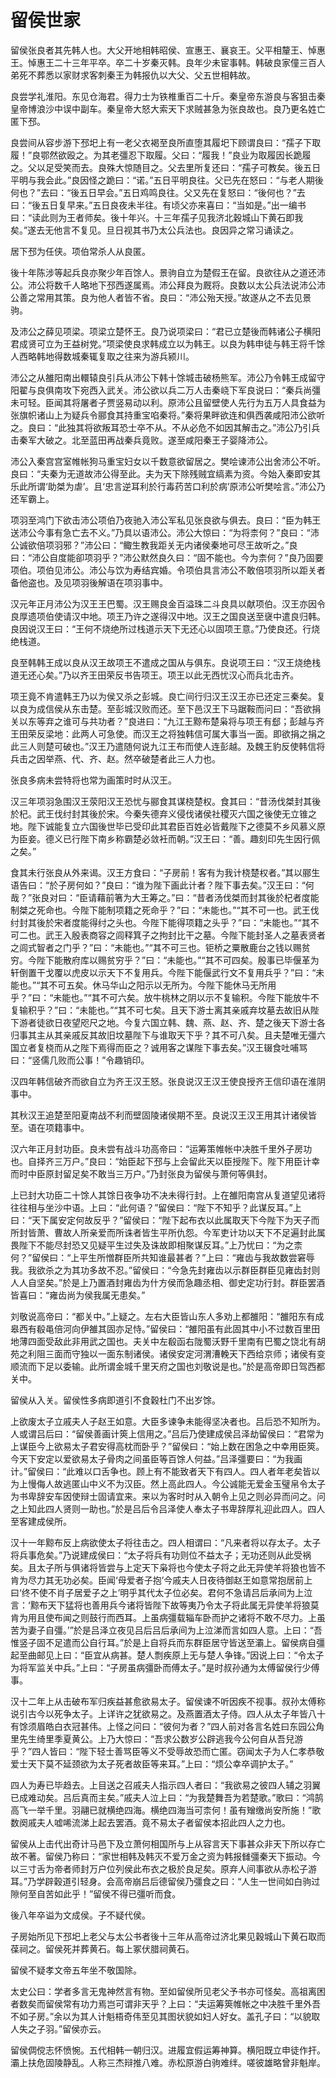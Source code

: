 # 留侯世家

留侯张良者其先韩人也。大父开地相韩昭侯、宣惠王、襄哀王。父平相釐王、悼惠王。悼惠王二十三年平卒。卒二十岁秦灭韩。良年少未宦事韩。韩破良家僮三百人弟死不葬悉以家财求客刺秦王为韩报仇以大父、父五世相韩故。

良尝学礼淮阳。东见仓海君。得力士为铁椎重百二十斤。秦皇帝东游良与客狙击秦皇帝博浪沙中误中副车。秦皇帝大怒大索天下求贼甚急为张良故也。良乃更名姓亡匿下邳。

良尝间从容步游下邳圯上有一老父衣褐至良所直堕其履圯下顾谓良曰：“孺子下取履！”良鄂然欲殴之。为其老彊忍下取履。父曰：“履我！”良业为取履因长跪履之。父以足受笑而去。良殊大惊随目之。父去里所复还曰：“孺子可教矣。後五日平明与我会此。”良因怪之跪曰：“诺。”五日平明良往。父已先在怒曰：“与老人期後何也？”去曰：“後五日早会。”五日鸡鸣良往。父又先在复怒曰：“後何也？”去曰：“後五日复早来。”五日良夜未半往。有顷父亦来喜曰：“当如是。”出一编书曰：“读此则为王者师矣。後十年兴。十三年孺子见我济北穀城山下黄石即我矣。”遂去无他言不复见。旦日视其书乃太公兵法也。良因异之常习诵读之。

居下邳为任侠。项伯常杀人从良匿。

後十年陈涉等起兵良亦聚少年百馀人。景驹自立为楚假王在留。良欲往从之道还沛公。沛公将数千人略地下邳西遂属焉。沛公拜良为厩将。良数以太公兵法说沛公沛公善之常用其策。良为他人者皆不省。良曰：“沛公殆天授。”故遂从之不去见景驹。

及沛公之薛见项梁。项梁立楚怀王。良乃说项梁曰：“君已立楚後而韩诸公子横阳君成贤可立为王益树党。”项梁使良求韩成立以为韩王。以良为韩申徒与韩王将千馀人西略韩地得数城秦辄复取之往来为游兵颍川。

沛公之从雒阳南出轘辕良引兵从沛公下韩十馀城击破杨熊军。沛公乃令韩王成留守阳翟与良俱南攻下宛西入武关。沛公欲以兵二万人击秦峣下军良说曰：“秦兵尚彊未可轻。臣闻其将屠者子贾竖易动以利。原沛公且留壁使人先行为五万人具食益为张旗帜诸山上为疑兵令郦食其持重宝啗秦将。”秦将果畔欲连和俱西袭咸阳沛公欲听之。良曰：“此独其将欲叛耳恐士卒不从。不从必危不如因其解击之。”沛公乃引兵击秦军大破之。北至蓝田再战秦兵竟败。遂至咸阳秦王子婴降沛公。

沛公入秦宫宫室帷帐狗马重宝妇女以千数意欲留居之。樊哙谏沛公出舍沛公不听。良曰：“夫秦为无道故沛公得至此。夫为天下除残贼宜缟素为资。今始入秦即安其乐此所谓‘助桀为虐’。且‘忠言逆耳利於行毒药苦口利於病’原沛公听樊哙言。”沛公乃还军霸上。

项羽至鸿门下欲击沛公项伯乃夜驰入沛公军私见张良欲与俱去。良曰：“臣为韩王送沛公今事有急亡去不义。”乃具以语沛公。沛公大惊曰：“为将柰何？”良曰：“沛公诚欲倍项羽邪？”沛公曰：“鲰生教我距关无内诸侯秦地可尽王故听之。”良曰：“沛公自度能卻项羽乎？”沛公默然良久曰：“固不能也。今为柰何？”良乃固要项伯。项伯见沛公。沛公与饮为寿结宾婚。令项伯具言沛公不敢倍项羽所以距关者备他盗也。及见项羽後解语在项羽事中。

汉元年正月沛公为汉王王巴蜀。汉王赐良金百溢珠二斗良具以献项伯。汉王亦因令良厚遗项伯使请汉中地。项王乃许之遂得汉中地。汉王之国良送至襃中遣良归韩。良因说汉王曰：“王何不烧绝所过栈道示天下无还心以固项王意。”乃使良还。行烧绝栈道。

良至韩韩王成以良从汉王故项王不遣成之国从与俱东。良说项王曰：“汉王烧绝栈道无还心矣。”乃以齐王田荣反书告项王。项王以此无西忧汉心而兵北击齐。

项王竟不肯遣韩王乃以为侯又杀之彭城。良亡间行归汉王汉王亦已还定三秦矣。复以良为成信侯从东击楚。至彭城汉败而还。至下邑汉王下马踞鞍而问曰：“吾欲捐关以东等弃之谁可与共功者？”良进曰：“九江王黥布楚枭将与项王有郄；彭越与齐王田荣反梁地：此两人可急使。而汉王之将独韩信可属大事当一面。即欲捐之捐之此三人则楚可破也。”汉王乃遣随何说九江王布而使人连彭越。及魏王豹反使韩信将兵击之因举燕、代、齐、赵。然卒破楚者此三人力也。

张良多病未尝特将也常为画策时时从汉王。

汉三年项羽急围汉王荥阳汉王恐忧与郦食其谋桡楚权。食其曰：“昔汤伐桀封其後於杞。武王伐纣封其後於宋。今秦失德弃义侵伐诸侯社稷灭六国之後使无立锥之地。陛下诚能复立六国後世毕已受印此其君臣百姓必皆戴陛下之德莫不乡风慕义原为臣妾。德义已行陛下南乡称霸楚必敛衽而朝。”汉王曰：“善。趣刻印先生因行佩之矣。”

食其未行张良从外来谒。汉王方食曰：“子房前！客有为我计桡楚权者。”其以郦生语告曰：“於子房何如？”良曰：“谁为陛下画此计者？陛下事去矣。”汉王曰：“何哉？”张良对曰：“臣请藉前箸为大王筹之。”曰：“昔者汤伐桀而封其後於杞者度能制桀之死命也。今陛下能制项籍之死命乎？”曰：“未能也。”“其不可一也。武王伐纣封其後於宋者度能得纣之头也。今陛下能得项籍之头乎？”曰：“未能也。”“其不可二也。武王入殷表商容之闾释箕子之拘封比干之墓。今陛下能封圣人之墓表贤者之闾式智者之门乎？”曰：“未能也。”“其不可三也。钜桥之粟散鹿台之钱以赐贫穷。今陛下能散府库以赐贫穷乎？”曰：“未能也。”“其不可四矣。殷事已毕偃革为轩倒置干戈覆以虎皮以示天下不复用兵。今陛下能偃武行文不复用兵乎？”曰：“未能也。”“其不可五矣。休马华山之阳示以无所为。今陛下能休马无所用乎？”曰：“未能也。”“其不可六矣。放牛桃林之阴以示不复输积。今陛下能放牛不复输积乎？”曰：“未能也。”“其不可七矣。且天下游士离其亲戚弃坟墓去故旧从陛下游者徒欲日夜望咫尺之地。今复六国立韩、魏、燕、赵、齐、楚之後天下游士各归事其主从其亲戚反其故旧坟墓陛下与谁取天下乎？其不可八矣。且夫楚唯无彊六国立者复桡而从之陛下焉得而臣之？诚用客之谋陛下事去矣。”汉王辍食吐哺骂曰：“竖儒几败而公事！”令趣销印。

汉四年韩信破齐而欲自立为齐王汉王怒。张良说汉王汉王使良授齐王信印语在淮阴事中。

其秋汉王追楚至阳夏南战不利而壁固陵诸侯期不至。良说汉王汉王用其计诸侯皆至。语在项籍事中。

汉六年正月封功臣。良未尝有战斗功高帝曰：“运筹策帷帐中决胜千里外子房功也。自择齐三万户。”良曰：“始臣起下邳与上会留此天以臣授陛下。陛下用臣计幸而时中臣原封留足矣不敢当三万户。”乃封张良为留侯与萧何等俱封。

上已封大功臣二十馀人其馀日夜争功不决未得行封。上在雒阳南宫从复道望见诸将往往相与坐沙中语。上曰：“此何语？”留侯曰：“陛下不知乎？此谋反耳。”上曰：“天下属安定何故反乎？”留侯曰：“陛下起布衣以此属取天下今陛下为天子而所封皆萧、曹故人所亲爱而所诛者皆生平所仇怨。今军吏计功以天下不足遍封此属畏陛下不能尽封恐又见疑平生过失及诛故即相聚谋反耳。”上乃忧曰：“为之柰何？”留侯曰：“上平生所憎群臣所共知谁最甚者？”上曰：“雍齿与我故数尝窘辱我。我欲杀之为其功多故不忍。”留侯曰：“今急先封雍齿以示群臣群臣见雍齿封则人人自坚矣。”於是上乃置酒封雍齿为什方侯而急趣丞相、御史定功行封。群臣罢酒皆喜曰：“雍齿尚为侯我属无患矣。”

刘敬说高帝曰：“都关中。”上疑之。左右大臣皆山东人多劝上都雒阳：“雒阳东有成皋西有殽黾倍河向伊雒其固亦足恃。”留侯曰：“雒阳虽有此固其中小不过数百里田地薄四面受敌此非用武之国也。夫关中左殽函右陇蜀沃野千里南有巴蜀之饶北有胡苑之利阻三面而守独以一面东制诸侯。诸侯安定河渭漕輓天下西给京师；诸侯有变顺流而下足以委输。此所谓金城千里天府之国也刘敬说是也。”於是高帝即日驾西都关中。

留侯从入关。留侯性多病即道引不食穀杜门不出岁馀。

上欲废太子立戚夫人子赵王如意。大臣多谏争未能得坚决者也。吕后恐不知所为。人或谓吕后曰：“留侯善画计筴上信用之。”吕后乃使建成侯吕泽劫留侯曰：“君常为上谋臣今上欲易太子君安得高枕而卧乎？”留侯曰：“始上数在困急之中幸用臣筴。今天下安定以爱欲易太子骨肉之间虽臣等百馀人何益。”吕泽彊要曰：“为我画计。”留侯曰：“此难以口舌争也。顾上有不能致者天下有四人。四人者年老矣皆以为上慢侮人故逃匿山中义不为汉臣。然上高此四人。今公诚能无爱金玉璧帛令太子为书卑辞安车因使辩士固请宜来。来以为客时时从入朝令上见之则必异而问之。问之上知此四人贤则一助也。”於是吕后令吕泽使人奉太子书卑辞厚礼迎此四人。四人至客建成侯所。

汉十一年黥布反上病欲使太子将往击之。四人相谓曰：“凡来者将以存太子。太子将兵事危矣。”乃说建成侯曰：“太子将兵有功则位不益太子；无功还则从此受祸矣。且太子所与俱诸将皆尝与上定天下枭将也今使太子将之此无异使羊将狼也皆不肯为尽力其无功必矣。臣闻‘母爱者子抱’今戚夫人日夜待御赵王如意常抱居前上曰‘终不使不肖子居爱子之上’明乎其代太子位必矣。君何不急请吕后承间为上泣言：‘黥布天下猛将也善用兵今诸将皆陛下故等夷乃令太子将此属无异使羊将狼莫肯为用且使布闻之则鼓行而西耳。上虽病彊载辎车卧而护之诸将不敢不尽力。上虽苦为妻子自彊。’”於是吕泽立夜见吕后吕后承间为上泣涕而言如四人意。上曰：“吾惟竖子固不足遣而公自行耳。”於是上自将兵而东群臣居守皆送至灞上。留侯病自彊起至曲邮见上曰：“臣宜从病甚。楚人剽疾原上无与楚人争锋。”因说上曰：“令太子为将军监关中兵。”上曰：“子房虽病彊卧而傅太子。”是时叔孙通为太傅留侯行少傅事。

汉十二年上从击破布军归疾益甚愈欲易太子。留侯谏不听因疾不视事。叔孙太傅称说引古今以死争太子。上详许之犹欲易之。及燕置酒太子侍。四人从太子年皆八十有馀须眉皓白衣冠甚伟。上怪之问曰：“彼何为者？”四人前对各言名姓曰东园公角里先生绮里季夏黄公。上乃大惊曰：“吾求公数岁公辟逃我今公何自从吾兒游乎？”四人皆曰：“陛下轻士善骂臣等义不受辱故恐而亡匿。窃闻太子为人仁孝恭敬爱士天下莫不延颈欲为太子死者故臣等来耳。”上曰：“烦公幸卒调护太子。”

四人为寿已毕趋去。上目送之召戚夫人指示四人者曰：“我欲易之彼四人辅之羽翼已成难动矣。吕后真而主矣。”戚夫人泣上曰：“为我楚舞吾为若楚歌。”歌曰：“鸿鹄高飞一举千里。羽翮已就横绝四海。横绝四海当可柰何！虽有矰缴尚安所施！”歌数阕戚夫人嘘唏流涕上起去罢酒。竟不易太子者留侯本招此四人之力也。

留侯从上击代出奇计马邑下及立萧何相国所与上从容言天下事甚众非天下所以存亡故不著。留侯乃称曰：“家世相韩及韩灭不爱万金之资为韩报雠彊秦天下振动。今以三寸舌为帝者师封万户位列侯此布衣之极於良足矣。原弃人间事欲从赤松子游耳。”乃学辟穀道引轻身。会高帝崩吕后德留侯乃彊食之曰：“人生一世间如白驹过隙何至自苦如此乎！”留侯不得已彊听而食。

後八年卒谥为文成侯。子不疑代侯。

子房始所见下邳圯上老父与太公书者後十三年从高帝过济北果见穀城山下黄石取而葆祠之。留侯死并葬黄石。每上冢伏腊祠黄石。

留侯不疑孝文帝五年坐不敬国除。

太史公曰：学者多言无鬼神然言有物。至如留侯所见老父予书亦可怪矣。高祖离困者数矣而留侯常有功力焉岂可谓非天乎？上曰：“夫运筹筴帷帐之中决胜千里外吾不如子房。”余以为其人计魁梧奇伟至见其图状貌如妇人好女。盖孔子曰：“以貌取人失之子羽。”留侯亦云。

留侯倜傥志怀愤惋。五代相韩一朝归汉。进履宜假运筹神算。横阳既立申徒作扞。灞上扶危固陵静乱。人称三杰辩推八难。赤松原游白驹难绊。嗟彼雄略曾非魁岸。

